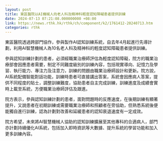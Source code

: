 ```yaml
---
layout: post
title: 東區醫院以AI機械人向老人科及精神科輕度認知障礙患者提供訓練
date: 2024-07-13 07:21:08.000000000 +08:00
link: https://news.rthk.hk/rthk/ch/component/k2/1761412-20240713.htm
categories: rthk
---
```


東區醫院透過跨部門協作，參與製作AI認知訓練系統，自去年4月起進行先導計劃，利用AI智慧機械人為10名老人科及精神科的輕度認知障礙患者提供訓練。

參與認知訓練計劃的患者，必須經職業治療師評估為輕度認知障礙，院方的職業治療部會因應患者需要，制定不同難度級別的訓練內容，包括現實導向、記憶力及學習、執行能力、專注力及注意力，訓練的問題由職業治療師設計和更新。院方說，AI系統配備智能對話功能，訓練時患者可直接講出答案，系統會因應病人答案，提供不同程度的貼士，調整訓練難度，協助患者自主完成訓練，訓練進度及成績會實時上載至系統，方便職業治療師評估及跟進。

院方表示，參與認知訓練計劃的患者，面對問題時的反應速度，在後期訓練有顯著提升，又說患者在初期訓練或需要職業治療師和照顧者在旁協助，但熟悉系統後便能獨自進行訓練，認為計劃對改善和延緩患者的認知衰退速度有一定成效。

院方希望，未來將AI智慧機械人協助的認知訓練擴展至其他專科的合適病人，部門亦計劃持續優化AI系統，包括加入即時資訊等大數據、提升系統的學習功能和加入更多訓練內容。
